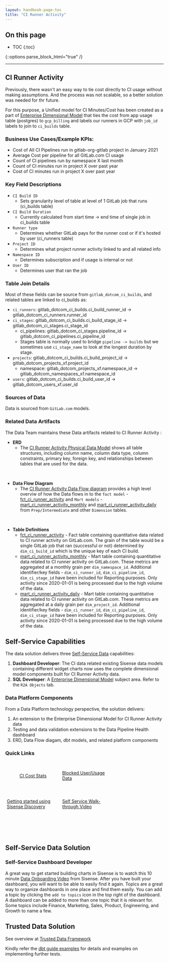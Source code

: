 ```yaml
---
layout: handbook-page-toc
title: "CI Runner Activity"
---
```


## On this page
- TOC
{:toc}

{::options parse_block_html="true" /}

---
## CI Runner Activity

Previously, there wasn't an easy way to tie cost directly to CI usage without making assumptions. And the process was not scalable, so a better solution was needed for thr future.

For this purpose, a Unified model for CI Minutes/Cost has been created as a part of [Enterprise Dimensional Model](https://lucid.app/lucidchart/12ee91c1-7ae5-4e99-96ae-bc51652dfa19/view?page=B47EyN20O.G6#) that ties the cost from app usage table (postgres) to `gcp_billing` and labels our runners in GCP with `job_id` labels to join to `ci_builds` table.

### Business Use Cases/Example KPIs:

- Cost of All CI Pipelines run in gitlab-org-gitlab project in January 2021
- Average Cost per pipeline for all GitLab.com CI usage
- Count of CI pipelines run by namespace X last month
- Count of CI minutes run in project X over past year
- Cost of CI minutes run in project X over past year

### Key Field Descriptions

- `CI Build ID` 
    - Sets granularity level of table at level of 1 GitLab job that runs (ci_builds table)
- `CI Build Duration` 
    - Currently calculated from start time -> end time of single job in ci_builds table   
- `Runner type` 
    - Determines whether GitLab pays for the runner cost or if it's hosted by user (ci_runners table)
- `Project ID`
    - Determines what project runner activity linked to and all related info
- `Namespace ID`
    - Determines subscription and if usage is internal or not
- `User ID`
    - Determines user that ran the job

### Table Join Details

Most of these fields can be source from `gitlab_dotcom_ci_builds`, and related tables are linked to ci_builds as:
- `ci_runners`: gitlab_dotcom_ci_builds.ci_build_runner_id -> gitlab_dotcom_ci_runners.runner_id
- `ci_stages`: gitlab_dotcom_ci_builds.ci_build_stage_id -> gitlab_dotcom_ci_stages.ci_stage_id
    - ci_pipelines: gitlab_dotcom_ci_stages.pipeline_id -> gitlab_dotcom_ci_pipelines.ci_pipeline_id
    - Stages table is normally used to bridge `pipeline -> builds` but we sometimes use `ci_stage_name` to look at the longest duration by stage.
- `projects`: gitlab_dotcom_ci_builds.ci_build_project_id -> gitlab_dotcom_projects_xf.project_id
    - namespace: gitlab_dotcom_projects_xf.namespace_id -> gitlab_dotcom_namespaces_xf.namespace_id
- `users`: gitlab_dotcom_ci_builds.ci_build_user_id -> gitlab_dotcom_users_xf.user_id

### Sources of Data

Data is sourced from `GitLab.com` models.
    
### Related Data Artifacts

The Data Team maintains these Data artifacts related to CI Runner Activity :

- **ERD**
   - The [CI Runner Activity Physical Data Model](https://lucid.app/lucidchart/fe967fe7-5cb8-4a83-96f6-17ba824275b9/edit?beaconFlowId=3414471839151653&invitationId=inv_2c1487d9-d40c-4cda-b983-198344a56a7d&page=csqmM_lDyM2l#) shows all table structures, including column name, column data type, column constraints, primary key, foreign key, and relationships between tables that are used for the data. 
<br>

- **Data Flow Diagram**
   - The [CI Runner Activity Data Flow diagram](https://lucid.app/lucidchart/fe967fe7-5cb8-4a83-96f6-17ba824275b9/edit?beaconFlowId=3414471839151653&page=0_0&invitationId=inv_2c1487d9-d40c-4cda-b983-198344a56a7d#) provides a high level overviw of how the Data flows in to the `fact model` - [fct_ci_runner_activity](https://dbt.gitlabdata.com/#!/model/model.gitlab_snowflake.fct_ci_runner_activity) and `Mart models` - [mart_ci_runner_activity_monthly](https://dbt.gitlabdata.com/#!/model/model.gitlab_snowflake.mart_ci_runner_activity_monthly) and [mart_ci_runner_activity_daily](https://dbt.gitlabdata.com/#!/model/model.gitlab_snowflake.mart_ci_runner_activity_daily) from `Prep/Intermediate` and other `Dimension` tables. 
<br>

- **Table Definitions**
   - [fct_ci_runner_activity](https://dbt.gitlabdata.com/#!/model/model.gitlab_snowflake.fct_ci_runner_activity) - Fact table containing quantitative data related to CI runner activity on GitLab.com. The grain of the table would be a single GitLab job that ran (successful or not) determined by `dim_ci_build_id` which is the unique key of each CI build.
   - [mart_ci_runner_activity_monthly](https://dbt.gitlabdata.com/#!/model/model.gitlab_snowflake.mart_ci_runner_activity_monthly) - Mart table containing quantitative data related to CI runner activity on GitLab.com. These metrics are aggregated at a monthly grain per `dim_namespace_id`. Additional identifier/key fields - `dim_ci_runner_id`, `dim_ci_pipeline_id`, `dim_ci_stage_id` have been included for Reporting purposes. Only activity since 2020-01-01 is being processed due to the high volume of the data.
   - [mart_ci_runner_activity_daily](https://dbt.gitlabdata.com/#!/model/model.gitlab_snowflake.mart_ci_runner_activity_daily) - Mart table containing quantitative data related to CI runner activity on GitLab.com. These metrics are aggregated at a daily grain per `dim_project_id`. Additional identifier/key fields - `dim_ci_runner_id`, `dim_ci_pipeline_id`, `dim_ci_stage_id` have been included for Reporting purposes. Only activity since 2020-01-01 is being processed due to the high volume of the data.

   
## Self-Service Capabilities

The data solution delivers three [Self-Service Data](/handbook/business-technology/data-team/direction/self-service/) capabilities:

1. **Dashboard Developer**: The CI data related existing Sisense data models containing different widget charts now uses the complete dimensional model components built for CI Runner Activity data.
1. **SQL Developer**: A [Enterprise Dimensional Model](https://lucid.app/lucidchart/12ee91c1-7ae5-4e99-96ae-bc51652dfa19/view?page=B47EyN20O.G6#) subject area. Refer to the `R2A Objects` tab.

### Data Platform Components

From a Data Platform technology perspective, the solution delivers:

1. An extension to the Enterprise Dimensional Model for CI Runner Activity data
1. Testing and data validation extensions to the Data Pipeline Health dashboard
1. ERD, Data Flow diagam, dbt models, and related platform components


### Quick Links
<div class="flex-row" markdown="0" style="height:80px">
  <a href="https://app.periscopedata.com/app/gitlab/690666/GitLab.com-CI-Cost-Stats" class="btn btn-purple" style="width:33%;height:100%;margin:5px;float:left;display:flex;justify-content:center;align-items:center;">CI Cost Stats</a>
  <a href="https://app.periscopedata.com/app/gitlab/780726/WIP:-Blocked-User-Usage-Data" class="btn btn-purple" style="width:33%;height:100%;margin:5px;float:left;display:flex;justify-content:center;align-items:center;">Blocked User/Usage Data</a>
  <a href="https://www.youtube.com/watch?v=F4FwRcKb95w&feature=youtu.be" class="btn btn-purple" style="width:33%;height:100%;margin:5px;float:left;display:flex;justify-content:center;align-items:center;">Getting started using Sisense Discovery</a>
   <a href="https://www.youtube.com/watch?v=Fdl6mdlp1-Y&amp;feature=youtu.be" class="btn btn-purple" style="width:33%;height:100%;margin:5px;float:left;display:flex;justify-content:center;align-items:center;">Self Service Walk-through Video</a>
</div>
<br><br><br><br><br><br><br><br><br>


## Self-Service Data Solution

### Self-Service Dashboard Developer

A great way to get started building charts in Sisense is to watch this 10 minute [Data Onboarding Video](https://www.youtube.com/watch?v=F4FwRcKb95w&feature=youtu.be) from Sisense. After you have built your dashboard, you will want to be able to easily find it again. Topics are a great way to organize dashboards in one place and find them easily. You can add a topic by clicking the `add to topics` icon in the top right of the dashboard. A dashboard can be added to more than one topic that it is relevant for. Some topics include Finance, Marketing, Sales, Product, Engineering, and Growth to name a few.


## Trusted Data Solution

See overview at [Trusted Data Framework](https://about.gitlab.com/handbook/business-technology/data-team/platform/#tdf)

Kindly refer the [dbt guide examples](https://about.gitlab.com/handbook/business-technology/data-team/platform/dbt-guide/#trusted-data-framework) for
details and examples on implementing further tests.


